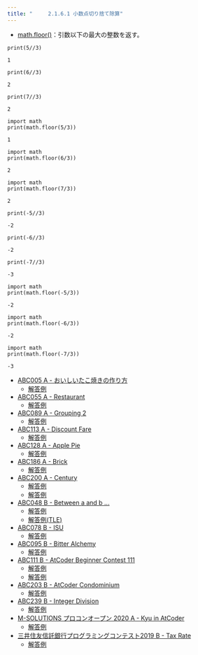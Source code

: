 ```yaml
---
title: "　　　2.1.6.1 小数点切り捨て除算"
---
```


* [math.floor()](https://docs.python.org/ja/3/library/math.html#math.floor)：引数以下の最大の整数を返す。

```python:サンプルコード
print(5//3)
```

```text:実行結果
1
```

```python:サンプルコード
print(6//3)
```

```text:実行結果
2
```

```python:サンプルコード
print(7//3)
```


```text:実行結果
2
```

```python:サンプルコード
import math
print(math.floor(5/3))
```

```text:実行結果
1
```

```python:サンプルコード
import math
print(math.floor(6/3))
```

```text:実行結果
2
```

```python:サンプルコード
import math
print(math.floor(7/3))
```

```text:実行結果
2
```

```python:サンプルコード
print(-5//3)
```

```text:実行結果
-2
```

```python:サンプルコード
print(-6//3)
```

```text:実行結果
-2
```

```python:サンプルコード
print(-7//3)
```

```text:実行結果
-3
```

```python:サンプルコード
import math
print(math.floor(-5/3))
```

```text:実行結果
-2
```

```python:サンプルコード
import math
print(math.floor(-6/3))
```

```text:実行結果
-2
```

```python:サンプルコード
import math
print(math.floor(-7/3))
```

```text:実行結果
-3
```

- [ABC005 A - おいしいたこ焼きの作り方](https://atcoder.jp/contests/abc005/tasks/abc005_1)
    - [解答例](https://atcoder.jp/contests/abc005/submissions/15299988)
- [ABC055 A - Restaurant](https://atcoder.jp/contests/abc055/tasks/abc055_a)
    - [解答例](https://atcoder.jp/contests/abc055/submissions/15300073)
- [ABC089 A - Grouping 2](https://atcoder.jp/contests/abc089/tasks/abc089_a)
    - [解答例](https://atcoder.jp/contests/abc089/submissions/15300121)
- [ABC113 A - Discount Fare](https://atcoder.jp/contests/abc113/tasks/abc113_a)
    - [解答例](https://atcoder.jp/contests/abc113/submissions/15300226)
- [ABC128 A - Apple Pie](https://atcoder.jp/contests/abc128/tasks/abc128_a)
    - [解答例](https://atcoder.jp/contests/abc128/submissions/15300257)
- [ABC186 A - Brick](https://atcoder.jp/contests/abc186/tasks/abc186_a)
    - [解答例](https://atcoder.jp/contests/abc186/submissions/21388889)
- [ABC200 A - Century](https://atcoder.jp/contests/abc200/tasks/abc200_a)
    - [解答例](https://atcoder.jp/contests/abc200/submissions/22520447)
    - [解答例](https://atcoder.jp/contests/abc200/submissions/22519965)
- [ABC048 B - Between a and b ...](https://atcoder.jp/contests/abc048/tasks/abc048_b)
    - [解答例](https://atcoder.jp/contests/abc048/submissions/35453992)
    - [解答例(TLE)](https://atcoder.jp/contests/abc048/submissions/35453973)
- [ABC078 B - ISU](https://atcoder.jp/contests/abc078/tasks/abc078_b)
    - [解答例](https://atcoder.jp/contests/abc078/submissions/15300399)
- [ABC095 B - Bitter Alchemy](https://atcoder.jp/contests/abc095/tasks/abc095_b)
    - [解答例](https://atcoder.jp/contests/abc095/submissions/15300436)
- [ABC111 B - AtCoder Beginner Contest 111](https://atcoder.jp/contests/abc111/tasks/abc111_b)
    - [解答例](https://atcoder.jp/contests/abc111/submissions/35453895)
    - [解答例](https://atcoder.jp/contests/abc111/submissions/35453900)
- [ABC203 B - AtCoder Condominium](https://atcoder.jp/contests/abc203/tasks/abc203_b)
    - [解答例](https://atcoder.jp/contests/abc203/submissions/24703357)
- [ABC239 B - Integer Division](https://atcoder.jp/contests/abc239/tasks/abc239_b)
    - [解答例](https://atcoder.jp/contests/abc239/submissions/29495007)
- [M-SOLUTIONS プロコンオープン 2020 A - Kyu in AtCoder](https://atcoder.jp/contests/m-solutions2020/tasks/m_solutions2020_a)
    - [解答例](https://atcoder.jp/contests/m-solutions2020/submissions/15451721)
- [三井住友信託銀行プログラミングコンテスト2019 B - Tax Rate](https://atcoder.jp/contests/sumitrust2019/tasks/sumitb2019_b)
    - [解答例](https://atcoder.jp/contests/sumitrust2019/submissions/15303802)